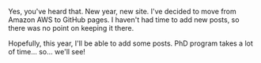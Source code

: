 
Yes, you've heard that. New year, new site. I've decided to move from Amazon AWS to
GitHub pages. I haven't had time to add new posts, so there was no point on
keeping it there.

Hopefully, this year, I'll be able to add some posts. PhD program takes a lot of
time... so... we'll see!
